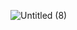 

![Untitled (8)](https://github.com/hong-sehyun/WaterLevel_SOS/assets/119600891/f3c47aaf-93e1-422b-b3f0-cad88a802a33)
